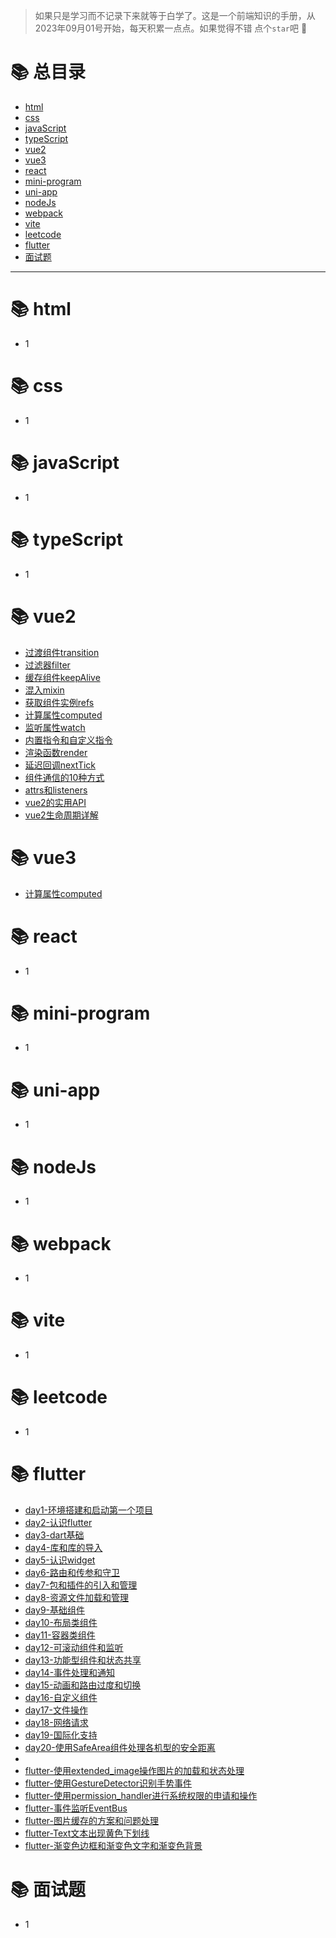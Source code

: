 > 如果只是学习而不记录下来就等于白学了。这是一个前端知识的手册，从2023年09月01号开始，每天积累一点点。如果觉得不错 点个`star`吧 🤞

# 📚 总目录

- [html](#-html)
- [css](#-css)
- [javaScript](#-javaScript)
- [typeScript](#-typeScript)
- [vue2](#-vue2)
- [vue3](#-vue3)
- [react](#-react)
- [mini-program](#-mini-program)
- [uni-app](#-uni-app)
- [nodeJs](#-nodeJs)
- [webpack](#-webpack)
- [vite](#-vite)
- [leetcode](#-leetcode)
- [flutter](#-flutter)
- [面试题](#-面试题)
---

# 📚 html

- 1

# 📚 css

- 1

# 📚 javaScript

- 1

# 📚 typeScript

- 1

# 📚 vue2

- [过渡组件transition](vue2/过渡组件transition.md)
- [过滤器filter](vue2/过滤器filter.md)
- [缓存组件keepAlive](vue2/缓存组件keepAlive.md)
- [混入mixin](vue2/混入mixin.md)
- [获取组件实例refs](vue2/获取组件实例refs.md)
- [计算属性computed](vue2/计算属性computed.md)
- [监听属性watch](vue2/监听属性watch.md)
- [内置指令和自定义指令](vue2/内置指令和自定义指令.md)
- [渲染函数render](vue2/渲染函数render.md)
- [延迟回调nextTick](vue2/延迟回调nextTick.md)
- [组件通信的10种方式](vue2/组件通信的10种方式.md)
- [attrs和listeners](vue2/attrs和listeners.md)
- [vue2的实用API](vue2/vue2的实用API.md)
- [vue2生命周期详解](vue2/vue2生命周期详解.md)

# 📚 vue3

- [计算属性computed](vue3/计算属性computed.md)

# 📚 react

- 1

# 📚 mini-program

- 1

# 📚 uni-app

- 1

# 📚 nodeJs

- 1

# 📚 webpack

- 1

# 📚 vite

- 1

# 📚 leetcode

- 1

# 📚 flutter

- [day1-环境搭建和启动第一个项目](flutter/day1-环境搭建和启动第一个项目.md)
- [day2-认识flutter](flutter/day2-认识flutter.md)
- [day3-dart基础](flutter/day3-dart基础.md)
- [day4-库和库的导入](flutter/day4-库和库的导入.md)
- [day5-认识widget](flutter/day5-认识widget.md)
- [day6-路由和传参和守卫](flutter/day6-路由和传参和守卫.md)
- [day7-包和插件的引入和管理](flutter/day7-包和插件的引入和管理.md)
- [day8-资源文件加载和管理](flutter/day8-资源文件加载和管理.md)
- [day9-基础组件](flutter/day9-基础组件.md)
- [day10-布局类组件](flutter/day10-布局类组件.md)
- [day11-容器类组件](flutter/day11-容器类组件.md)
- [day12-可滚动组件和监听](flutter/day12-可滚动组件和监听.md)
- [day13-功能型组件和状态共享](flutter/day13-功能型组件和状态共享.md)
- [day14-事件处理和通知](flutter/day14-事件处理和通知.md)
- [day15-动画和路由过度和切换](flutter/day15-动画和路由过度和切换.md)
- [day16-自定义组件](flutter/day16-自定义组件.md)
- [day17-文件操作](flutter/day17-文件操作.md)
- [day18-网络请求](flutter/day18-网络请求.md)
- [day19-国际化支持](flutter/day19-国际化支持.md)
- [day20-使用SafeArea组件处理各机型的安全距离](flutter/day20-使用SafeArea组件处理各机型的安全距离.md)
- 
- [flutter-使用extended_image操作图片的加载和状态处理](flutter/flutter-使用extended_image操作图片的加载和状态处理.md)
- [flutter-使用GestureDetector识别手势事件](flutter/flutter-使用GestureDetector识别手势事件.md)
- [flutter-使用permission_handler进行系统权限的申请和操作](flutter/flutter-使用permission_handler进行系统权限的申请和操作.md)
- [flutter-事件监听EventBus](flutter/flutter-事件监听EventBus.md)
- [flutter-图片缓存的方案和问题处理](flutter/flutter-图片缓存的方案和问题处理.md)
- [flutter-Text文本出现黄色下划线](flutter/flutter-Text文本出现黄色下划线.md)
- [flutter-渐变色边框和渐变色文字和渐变色背景](flutter/flutter-渐变色边框和渐变色文字和渐变色背景.md)

# 📚 面试题

- 1
